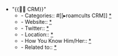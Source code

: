- "{{👯‍♀️ CRM}}"
    - - Categories:: #[[▸roamcults CRM]] [*](((iSkpYft_4)))
    - - Website:: [*](((wc3Lpb-j-)))
    - - Twitter:: [*](((_Wq_oeemn)))
    - - Location:: [*](((4q4LsdKRx)))
    - - How You Know Him/Her:: [*](((4F_aRrtVr)))
    - - Related to:: [*](((ghyzm0VGE)))
